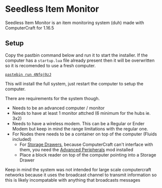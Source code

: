 # Seedless Item Monitor
Seedless Item Monitor is an item monitoring system (duh) made with ComputerCraft for 1.16.5

## Setup
Copy the pastbin command below and run it to start the installer.
If the computer has a `startup.lua` file already present then it will be overwritten so it is recomended to use a fresh computer.

[`pastebin run 4Nfqj9zJ`](https://pastebin.com/4Nfqj9zJ)

This will install the full system, just restart the computer to setup the computer.

There are requirements for the system though.
- Needs to be an advanced computer / monitor
- Needs to have at least 1 monitor attched (6 minimum for the hubs ie. 3x2)
- Needs to have a wireless modem. This can be a Regular or Ender Modem but keep in mind the range limitations with the regular one.
- For Nodes there needs to be a container on top of the computer (Fluids included)
    - For [Storage Drawers](https://www.curseforge.com/minecraft/mc-mods/storage-drawers), because ComputerCraft can't interface with them, you need the [Advanced Peripherals](https://www.curseforge.com/minecraft/mc-mods/advanced-peripherals) mod installed
    - Place a block reader on top of the computer pointing into a Storage Drawer

Keep in mind the system was not intended for large scale computercraft networks because it uses the broadcast channel to transmit information so this is likely incompatable with anything that broadcasts messages